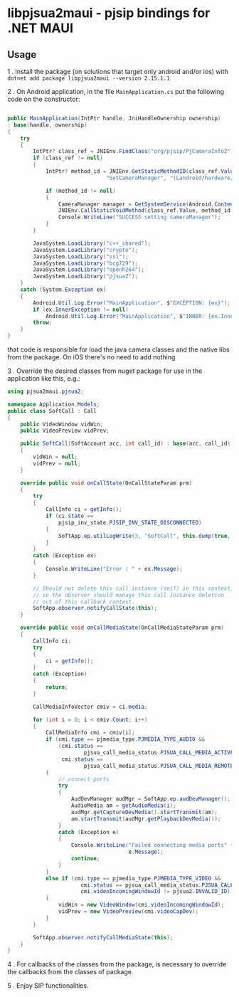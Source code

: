 # libpjsua2maui - pjsip bindings for .NET MAUI

## Usage

1 . Install the package (on solutions that target only android and/or ios) with ``` dotnet add package libpjsua2maui --version 2.15.1.1 ```

2 . On Android application, in the file ```MainApplication.cs``` put the following code on the constructor:

```csharp

public MainApplication(IntPtr handle, JniHandleOwnership ownership)
: base(handle, ownership)
{
    try
    {
        IntPtr? class_ref = JNIEnv.FindClass("org/pjsip/PjCameraInfo2");
        if (class_ref != null)
        {
            IntPtr? method_id = JNIEnv.GetStaticMethodID(class_ref.Value,
                               "SetCameraManager", "(Landroid/hardware/camera2/CameraManager;)V");

            if (method_id != null)
            {
                CameraManager manager = GetSystemService(Android.Content.Context.CameraService) as CameraManager;
                JNIEnv.CallStaticVoidMethod(class_ref.Value, method_id.Value, new JValue(manager));
                Console.WriteLine("SUCCESS setting cameraManager");
            }
        }

        JavaSystem.LoadLibrary("c++_shared");
        JavaSystem.LoadLibrary("crypto");
        JavaSystem.LoadLibrary("ssl");
        JavaSystem.LoadLibrary("bcg729");
        JavaSystem.LoadLibrary("openh264");
        JavaSystem.LoadLibrary("pjsua2");
    }
    catch (System.Exception ex)
    {
        Android.Util.Log.Error("MainApplication", $"EXCEPTION: {ex}");
        if (ex.InnerException != null)
            Android.Util.Log.Error("MainApplication", $"INNER: {ex.InnerException}");
        throw;
    }
}

```

that code is responsible for load the java camera classes and the native libs from the package. On iOS there's no need to add nothing

3 . Override the desired classes from nuget package for use in the application like this, e.g.:

```csharp
using pjsua2maui.pjsua2;

namespace Application.Models;
public class SoftCall : Call
{
    public VideoWindow vidWin;
    public VideoPreview vidPrev;

    public SoftCall(SoftAccount acc, int call_id) : base(acc, call_id)
    {
        vidWin = null;
        vidPrev = null;
    }

    override public void onCallState(OnCallStateParam prm)
    {
        try
        {
            CallInfo ci = getInfo();
            if (ci.state ==
                pjsip_inv_state.PJSIP_INV_STATE_DISCONNECTED)
            {
                SoftApp.ep.utilLogWrite(3, "SoftCall", this.dump(true, ""));
            }
        }
        catch (Exception ex)
        {
            Console.WriteLine("Error : " + ex.Message);
        }

        // Should not delete this call instance (self) in this context,
        // so the observer should manage this call instance deletion
        // out of this callback context.
        SoftApp.observer.notifyCallState(this);
    }

    override public void onCallMediaState(OnCallMediaStateParam prm)
    {
        CallInfo ci;
        try
        {
            ci = getInfo();
        }
        catch (Exception)
        {
            return;
        }

        CallMediaInfoVector cmiv = ci.media;

        for (int i = 0; i < cmiv.Count; i++)
        {
            CallMediaInfo cmi = cmiv[i];
            if (cmi.type == pjmedia_type.PJMEDIA_TYPE_AUDIO &&
                (cmi.status ==
                        pjsua_call_media_status.PJSUA_CALL_MEDIA_ACTIVE ||
                 cmi.status ==
                        pjsua_call_media_status.PJSUA_CALL_MEDIA_REMOTE_HOLD))
            {
                // connect ports
                try
                {
                    AudDevManager audMgr = SoftApp.ep.audDevManager();
                    AudioMedia am = getAudioMedia(i);
                    audMgr.getCaptureDevMedia().startTransmit(am);
                    am.startTransmit(audMgr.getPlaybackDevMedia());
                }
                catch (Exception e)
                {
                    Console.WriteLine("Failed connecting media ports" +
                                      e.Message);
                    continue;
                }
            }
            else if (cmi.type == pjmedia_type.PJMEDIA_TYPE_VIDEO &&
                       cmi.status == pjsua_call_media_status.PJSUA_CALL_MEDIA_ACTIVE &&
                       cmi.videoIncomingWindowId != pjsua2.INVALID_ID)
            {
                vidWin = new VideoWindow(cmi.videoIncomingWindowId);
                vidPrev = new VideoPreview(cmi.videoCapDev);
            }
        }

        SoftApp.observer.notifyCallMediaState(this);
    }
}
```

4 . For callbacks of the classes from the package, is necessary to override the callbacks from the classes of package.

5 . Enjoy SIP functionalities.
